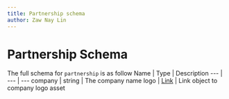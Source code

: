 ```yaml
---
title: Partnership schema
author: Zaw Nay Lin
---
```

# Partnership Schema

The full schema for `partnership` is as follow
Name | Type | Description
--- | --- | ---
company | string | The company name
logo | [Link](../DataSchema#link-object) | Link object to company logo asset

